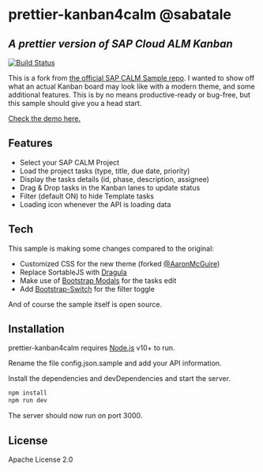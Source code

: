 # prettier-kanban4calm @sabatale
## _A prettier version of SAP Cloud ALM Kanban_

[![Build Status](https://travis-ci.org/joemccann/dillinger.svg?branch=master)](https://travis-ci.org/joemccann/dillinger)

This is a fork from [the official SAP CALM Sample repo](https://github.com/SAP-samples/cloud-alm-api-examples/tree/main/applications/kanban4calm).
I wanted to show off what an actual Kanban board may look like with a modern theme, and some additional features.
This is by no means productive-ready or bug-free, but this sample should give you a head start.

[Check the demo here.](https://github.com/sabatale/prettier-kanban4calm/blob/main/demo.mp4)

## Features

- Select your SAP CALM Project
- Load the project tasks (type, title, due date, priority)
- Display the tasks details (id, phase, description, assignee)
- Drag & Drop tasks in the Kanban lanes to update status
- Filter (default ON) to hide Template tasks
- Loading icon whenever the API is loading data

## Tech

This sample is making some changes compared to the original:

- Customized CSS for the new theme (forked [@AaronMcGuire](https://codepen.io/aaronmcg/pen/GRjaRva))
- Replace SortableJS with [Dragula](https://github.com/bevacqua/dragula)
- Make use of [Bootstrap Modals](https://getbootstrap.com/docs/4.6/components/modal/) for the tasks edit
- Add [Bootstrap-Switch](https://github.com/Bttstrp/bootstrap-switch) for the filter toggle

And of course the sample itself is open source.

## Installation

prettier-kanban4calm requires [Node.js](https://nodejs.org/) v10+ to run.

Rename the file config.json.sample and add your API information.

Install the dependencies and devDependencies and start the server.

```sh
npm install
npm run dev
```

The server should now run on port 3000.

## License

Apache License 2.0
